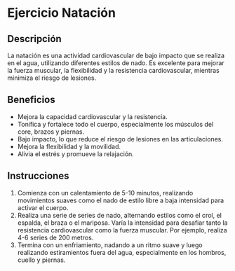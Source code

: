 # Ejercicio Natación

## Descripción
La natación es una actividad cardiovascular de bajo impacto que se realiza en el agua, utilizando diferentes estilos de nado. Es excelente para mejorar la fuerza muscular, la flexibilidad y la resistencia cardiovascular, mientras minimiza el riesgo de lesiones.

## Beneficios
- Mejora la capacidad cardiovascular y la resistencia.
- Tonifica y fortalece todo el cuerpo, especialmente los músculos del core, brazos y piernas.
- Bajo impacto, lo que reduce el riesgo de lesiones en las articulaciones.
- Mejora la flexibilidad y la movilidad.
- Alivia el estrés y promueve la relajación.

## Instrucciones
1. Comienza con un calentamiento de 5-10 minutos, realizando movimientos suaves como el nado de estilo libre a baja intensidad para activar el cuerpo.
2. Realiza una serie de series de nado, alternando estilos como el crol, el espalda, el braza o el mariposa. Varía la intensidad para desafiar tanto la resistencia cardiovascular como la fuerza muscular. Por ejemplo, realiza 4-6 series de 200 metros.
3. Termina con un enfriamiento, nadando a un ritmo suave y luego realizando estiramientos fuera del agua, especialmente en los hombros, cuello y piernas.
